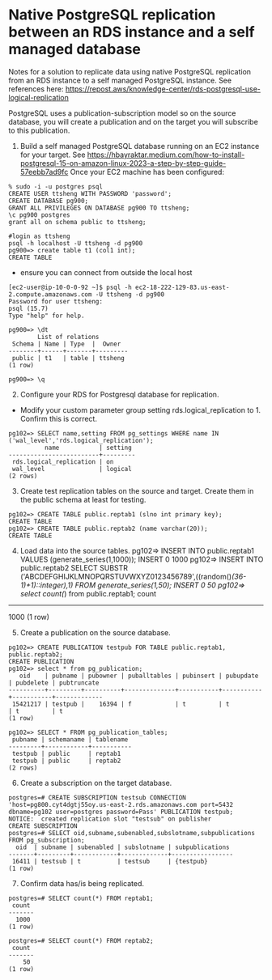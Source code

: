 # Native PostgreSQL replication between an RDS instance and a self managed database
Notes for a solution to replicate data using native PostgreSQL replication from an RDS instance to a self managed PostgreSQL instance. See references here:
https://repost.aws/knowledge-center/rds-postgresql-use-logical-replication

PostgreSQL uses a publication-subscription model so on the source database, you will create a publication and on the target you will subscribe to this publication.

1. Build a self managed PostgreSQL database running on an EC2 instance for your target.
See https://hbayraktar.medium.com/how-to-install-postgresql-15-on-amazon-linux-2023-a-step-by-step-guide-57eebb7ad9fc
Once your EC2 machine has been configured:
```
% sudo -i -u postgres psql
CREATE USER ttsheng WITH PASSWORD 'password';
CREATE DATABASE pg900;
GRANT ALL PRIVILEGES ON DATABASE pg900 TO ttsheng;
\c pg900 postgres
grant all on schema public to ttsheng;

#login as ttsheng
psql -h localhost -U ttsheng -d pg900
pg900=> create table t1 (col1 int);
CREATE TABLE
```
  - ensure you can connect from outside the local host
```
[ec2-user@ip-10-0-0-92 ~]$ psql -h ec2-18-222-129-83.us-east-2.compute.amazonaws.com -U ttsheng -d pg900
Password for user ttsheng:
psql (15.7)
Type "help" for help.

pg900=> \dt
        List of relations
 Schema | Name | Type  |  Owner
--------+------+-------+---------
 public | t1   | table | ttsheng
(1 row)

pg900=> \q
```

2. Configure your RDS for Postgresql database for replication.
- Modify your custom parameter group setting rds.logical_replication to 1.  Confirm this is correct.
```
pg102=> SELECT name,setting FROM pg_settings WHERE name IN ('wal_level','rds.logical_replication');
          name           | setting
-------------------------+---------
 rds.logical_replication | on
 wal_level               | logical
(2 rows)
```

3. Create test replication tables on the source and target. Create them in the public schema at least for testing.
```
pg102=> CREATE TABLE public.reptab1 (slno int primary key);
CREATE TABLE
pg102=> CREATE TABLE public.reptab2 (name varchar(20));
CREATE TABLE
```

4. Load data into the source tables.
pg102=> INSERT INTO public.reptab1 VALUES (generate_series(1,1000));
INSERT 0 1000
pg102=> INSERT INTO public.reptab2 SELECT SUBSTR ('ABCDEFGHIJKLMNOPQRSTUVWXYZ0123456789',((random()*(36-1)+1)::integer),1) FROM generate_series(1,50);
INSERT 0 50
pg102=> select count(*) from public.reptab1;
 count
-------
  1000
(1 row)

5. Create a publication on the source database.
```
pg102=> CREATE PUBLICATION testpub FOR TABLE public.reptab1, public.reptab2;
CREATE PUBLICATION
pg102=> select * from pg_publication;
   oid    | pubname | pubowner | puballtables | pubinsert | pubupdate | pubdelete | pubtruncate
----------+---------+----------+--------------+-----------+-----------+-----------+-------------
 15421217 | testpub |    16394 | f            | t         | t         | t         | t
(1 row)

pg102=> SELECT * FROM pg_publication_tables;
 pubname | schemaname | tablename
---------+------------+-----------
 testpub | public     | reptab1
 testpub | public     | reptab2
(2 rows)
```

6. Create a subscription on the target database.
```
postgres=# CREATE SUBSCRIPTION testsub CONNECTION 'host=pg800.cyt4dgtj55oy.us-east-2.rds.amazonaws.com port=5432 dbname=pg102 user=postgres password=Pass' PUBLICATION testpub;
NOTICE:  created replication slot "testsub" on publisher
CREATE SUBSCRIPTION
postgres=# SELECT oid,subname,subenabled,subslotname,subpublications FROM pg_subscription;
  oid  | subname | subenabled | subslotname | subpublications
-------+---------+------------+-------------+-----------------
 16411 | testsub | t          | testsub     | {testpub}
(1 row)
```

7. Confirm data has/is being replicated.
```
postgres=# SELECT count(*) FROM reptab1;
 count
-------
  1000
(1 row)

postgres=# SELECT count(*) FROM reptab2;
 count
-------
    50
(1 row)
```







